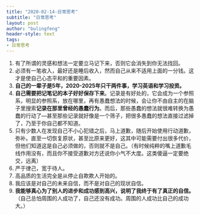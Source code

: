 ```yaml
---
title: "2020-02-14-日常思考"
subtitle: "日常思考"
layout: post
author: "bulingfeng"
header-style: text
tags:
- 日常思考
---
```



1. 有了所谓的灵感和想法一定要立马记下来，否则它会消失到你无法找回。
2. 必须有一笔收入，最好还是睡后收入，然而自己从来不适用上面的一分钱。这才是使自己心态平和的重要因素。
3. **自己的一辈子是5年，2020-2025年只干两件事，学习英语和学习投资。**
4. **自己需要把记笔记的本子好好保存下来**。记录是有好处的，它会成为一个参照系，明显的参照系，放在哪里，再有愚蠢想法的时候，会让你不由自主的在脑子里搜索**记录在那里曾经的愚蠢行为**。而后，那些愚蠢的想法就很难转换为愚蠢的行动了—甚至那些记录就好像是一个筛子，把很多愚蠢的想法直接过滤掉了，乃至于你自己都不知道。
5. 只有少数人在发现自己不小心犯错之后，马上道歉，随后开始使用行动道歉，弥补。直至一切恢复原状，甚至比原来更好，这其中可能需要付出很多代价，但他们知道这是自己必须做的，否则就不是自己。（有时候纯粹的嘴上道歉毛线作用没有，而且你不接受道歉对方还说你小气不大度。这类傻逼一定要绝交，远离）
6. 严于律己，宽于待人。
7. 高品质的生活完全是从停止自欺欺人开始的。
8. 我应该是对自己的未来自信，而不是对自己的现状自信。
9. **我能够真心为了别人的进步和成功感到高兴，说明了我终于有了真正的自信。**（自己总怕周围的人成功了，自己还没有成功。周围的人成功比自己的成功大。）